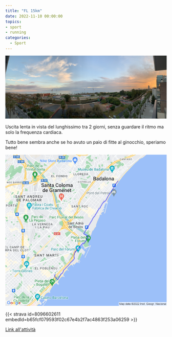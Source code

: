 ```yaml
---
title: "FL 15km"
date: 2022-11-10 00:00:00
topics:
- sport
- running
categories:
  - Sport
---
```


![](images/IMG_0619.jpg)

Uscita lenta in vista del lunghissimo tra 2 giorni, senza guardare il ritmo ma solo la frequenza cardiaca.

Tutto bene sembra anche se ho avuto un paio di fitte al ginocchio, speriamo bene!

![](images/20221110-activity-map.png)

{{< strava id=8096602611 embedId=b65fcf079593f02c67e4b2f7ac4863f253a06259 >}}

[Link all'attività](https://strava.com/activities/8096602611)
